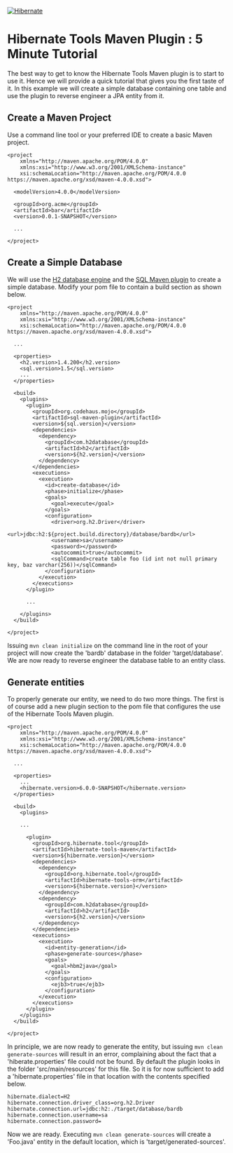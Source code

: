 <!--
  ~ Copyright 2016 - 2025 Red Hat, Inc.
  ~
  ~ Licensed under the Apache License, Version 2.0 (the "License");
  ~ you may not use this file except in compliance with the License.
  ~ You may obtain a copy of the License at
  ~
  ~     http://www.apache.org/licenses/LICENSE-2.0
  ~
  ~ Unless required by applicable law or agreed to in writing, software
  ~ distributed under the License is distributed on an "AS IS" basis,
  ~ WITHOUT WARRANTIES OR CONDITIONS OF ANY KIND, either express or implied.
  ~ See the License for the specific language governing permissions and
  ~ limitations under the License.
  -->

[![Hibernate](https://static.jboss.org/hibernate/images/hibernate_200x150.png)](https://tools.hibernate.org)

# Hibernate Tools Maven Plugin : 5 Minute Tutorial

The best way to get to know the Hibernate Tools Maven plugin is to start to use it. Hence we will provide a quick tutorial that gives you the first taste of it. In this example we will create a simple database containing one table and use the plugin to reverse engineer a JPA entity from it.

## Create a Maven Project

Use a command line tool or your preferred IDE to create a basic Maven project.

```
<project 
    xmlns="http://maven.apache.org/POM/4.0.0" 
    xmlns:xsi="http://www.w3.org/2001/XMLSchema-instance"
    xsi:schemaLocation="http://maven.apache.org/POM/4.0.0 https://maven.apache.org/xsd/maven-4.0.0.xsd">
    
  <modelVersion>4.0.0</modelVersion>
  
  <groupId>org.acme</groupId>
  <artifactId>bar</artifactId>
  <version>0.0.1-SNAPSHOT</version>
  
  ...
  
</project>
```

## Create a Simple Database

We will use the [H2 database engine](https://www.h2database.com/html/main.html) and the [SQL Maven plugin](https://www.mojohaus.org/sql-maven-plugin/) to create a simple database. 
Modify your pom file to contain a build section as shown below.

```
<project 
    xmlns="http://maven.apache.org/POM/4.0.0" 
    xmlns:xsi="http://www.w3.org/2001/XMLSchema-instance"
    xsi:schemaLocation="http://maven.apache.org/POM/4.0.0 https://maven.apache.org/xsd/maven-4.0.0.xsd">
    
  ...
  
  <properties>
    <h2.version>1.4.200</h2.version>
    <sql.version>1.5</sql.version>
    ...
  </properties>
  
  <build>
    <plugins>   
      <plugin>
        <groupId>org.codehaus.mojo</groupId>
        <artifactId>sql-maven-plugin</artifactId>
        <version>${sql.version}</version>
        <dependencies>
          <dependency>
            <groupId>com.h2database</groupId>
            <artifactId>h2</artifactId>
            <version>${h2.version}</version>
          </dependency>
        </dependencies>
        <executions>
          <execution>
            <id>create-database</id>
            <phase>initialize</phase>
            <goals>
              <goal>execute</goal>
            </goals>
            <configuration>
              <driver>org.h2.Driver</driver>
              <url>jdbc:h2:${project.build.directory}/database/bardb</url>
              <username>sa</username>
              <password></password>
              <autocommit>true</autocommit>
              <sqlCommand>create table foo (id int not null primary key, baz varchar(256))</sqlCommand>
            </configuration>
          </execution>
        </executions>
      </plugin>
      
      ...
      
    </plugins>    
  </build>
  
</project>
```

Issuing `mvn clean initialize` on the command line in the root of your project will now create the 'bardb' database in the folder 'target/database'. We are now ready to reverse engineer the database table to an entity class.

## Generate entities

To properly generate our entity, we need to do two more things. The first is of course add a new plugin section to the pom file that configures the use of the Hibernate Tools Maven plugin.

```
<project 
    xmlns="http://maven.apache.org/POM/4.0.0" 
    xmlns:xsi="http://www.w3.org/2001/XMLSchema-instance"
    xsi:schemaLocation="http://maven.apache.org/POM/4.0.0 https://maven.apache.org/xsd/maven-4.0.0.xsd">
    
  ...
  
  <properties>
    ...
    <hibernate.version>6.0.0-SNAPSHOT</hibernate.version>
  </properties>
  
  <build>
    <plugins>   

    ...
    
      <plugin>
        <groupId>org.hibernate.tool</groupId>
        <artifactId>hibernate-tools-maven</artifactId>
        <version>${hibernate.version}</version>
        <dependencies>
          <dependency>
            <groupId>org.hibernate.tool</groupId>
            <artifactId>hibernate-tools-orm</artifactId>
            <version>${hibernate.version}</version>
          </dependency>
          <dependency>
            <groupId>com.h2database</groupId>
            <artifactId>h2</artifactId>
            <version>${h2.version}</version>
          </dependency>
        </dependencies>
        <executions>
          <execution>
            <id>entity-generation</id>
            <phase>generate-sources</phase>
            <goals>
              <goal>hbm2java</goal>
            </goals>
            <configuration>
              <ejb3>true</ejb3>
            </configuration>
          </execution>
        </executions>
      </plugin>      
    </plugins>    
  </build>
  
</project>
```

In principle, we are now ready to generate the entity, but issuing `mvn clean generate-sources` will result in an error, complaining about the fact that a 'hiberate.properties' file could not be found. 
By default the plugin looks in the folder 'src/main/resources' for this file. So it is for now sufficient to add a 'hibernate.properties' file in that location with the contents specified below.

```
hibernate.dialect=H2
hibernate.connection.driver_class=org.h2.Driver
hibernate.connection.url=jdbc:h2:./target/database/bardb
hibernate.connection.username=sa
hibernate.connection.password=
```

Now we are ready. Executing `mvn clean generate-sources` will create a 'Foo.java' entity in the default location, which is 'target/generated-sources'.






